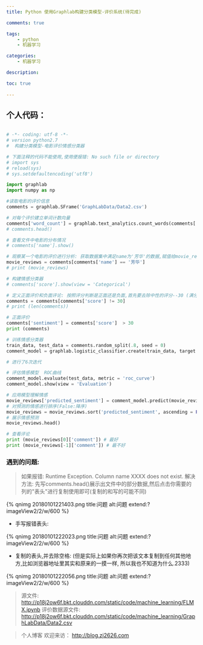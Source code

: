 ```yaml
---
title: Python 使用Graphlab构建分类模型-评价系统(待完成)

comments: true

tags:
    - python
    - 机器学习

categories:
    - 机器学习

description:

toc: true
   
---
```



<!--more-->

## 个人代码：

```python

# -*- coding: utf-8 -*-
# version python2.7
#  构建分类模型-电影评价情感分类器

# 下面注释的代码不能使用,使用便报错: No such file or directory
# import sys
# reload(sys)  
# sys.setdefaultencoding('utf8')

import graphlab
import numpy as np

#读取电影的评价信息
comments = graphlab.SFrame('GraphLabData/Data2.csv')

# 对每个评价建立单词计数向量
comments['word_count'] = graphlab.text_analytics.count_words(comments['comment'])
# comments.head()

# 查看文件中电影的分布情况
# comments['﻿name'].show()

# 观察某一个电影的评价进行分析: 获取数据集中满足name为'芳华'的数据,赋值给movie_reviews
movie_reviews = comments[comments['﻿name'] == '芳华']
# print (movie_reviews)

# 构建情感分类器
# comments['score'].show(view = 'Categorical')

# 定义正面评价和负面评论: 按照评分判断是正面还是负面,首先要去除中性的评分--30 (满分50)
comments = comments[comments['score'] != 30]
# print (len(comments))

# 正面评价
comments['sentiment'] = comments['score']  > 30
print (comments)

# 训练情感分类器
train_data, test_data = comments.random_split(.8, seed = 0)
comment_model = graphlab.logistic_classifier.create(train_data, target = 'sentiment', features = ['word_count'], validation_set = test_data)

# 进行了6次迭代

# 评估情感模型  ROC曲线
comment_model.evaluate(test_data, metric = 'roc_curve')
comment_model.show(view = 'Evaluation')

# 应用模型理解情感
movie_reviews['predicted_sentiment'] = comment_model.predict(movie_reviews, output_type = 'probability')
# 对预测的情感进行排序(False:降序)
movie_reviews = movie_reviews.sort('predicted_sentiment', ascending = False)
# 展示情感预测
movie_reviews.head()

# 查看评论
print (movie_reviews[0]['comment']) # 最好
print (movie_reviews[-1]['comment']) # 最不好

```


### 遇到的问题: 

> 如果报错: Runtime Exception. Column name XXXX does not exist. 解决方法: 先写comments.head()展示出文件中的部分数据,然后点击你需要的列的"表头"进行复制使用即可(复制的和写的可能不同)

{% qnimg 20180101221403.png title:问题 alt:问题 extend:?imageView2/2/w/600 %}

* 手写报错表头:

{% qnimg 20180101222023.png title:问题 alt:问题 extend:?imageView2/2/w/600 %}

* 复制的表头,并去除空格: (但是实际上如果你再次把该文本复制到任何其他地方,比如浏览器地址里其实和原来的一摸一样, 所以我也不知道为什么.2333)

{% qnimg 20180101222056.png title:问题 alt:问题 extend:?imageView2/2/w/600 %}


> 源文件: http://p18j2ow6f.bkt.clouddn.com/static/code/machine_learning/FLMX.ipynb
> 评价数据源文件: http://p18j2ow6f.bkt.clouddn.com/static/code/machine_learning/GraphLabData/Data2.csv

> 个人博客 欢迎来访： http://blog.zj2626.com